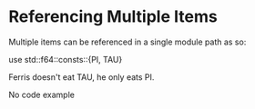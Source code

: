 # Referencing Multiple Items

Multiple items can be referenced in a single module path as so:

use std::f64::consts::{PI, TAU}

Ferris doesn't eat TAU, he only eats PI.


No code example
